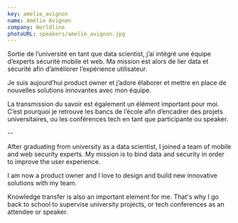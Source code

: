 ```yaml
---
key: amelie_avignon
name: Amélie Avignon
company: Worldline
photoURL: speakers/amelie_avignon.jpg
---
```


Sortie de l’université en tant que data scientist, j’ai intégré une équipe d’experts sécurité mobile et web. Ma mission est alors de lier data et sécurité afin d’améliorer l’expérience utilisateur.

Je suis aujourd’hui product owner et j’adore élaborer et mettre en place de nouvelles solutions innovantes avec mon équipe.

La transmission du savoir est également un élément important pour moi. C’est pourquoi je retrouve les bancs de l’école afin d’encadrer des projets universitaires, ou les conférences tech en tant que participante ou speaker.

--

After graduating from university as a data scientist, I joined a team of mobile and web security experts. My mission is to bind data and security in order to improve the user experience.

I am now a product owner and I love to design and build new innovative solutions with my team.

Knowledge transfer is also an important element for me. That's why I go back to school to supervise university projects, or tech conferences as an attendee or speaker.